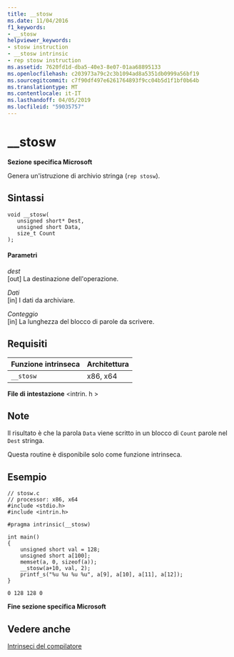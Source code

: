 ```yaml
---
title: __stosw
ms.date: 11/04/2016
f1_keywords:
- __stosw
helpviewer_keywords:
- stosw instruction
- __stosw intrinsic
- rep stosw instruction
ms.assetid: 7620fd1d-dba5-40e3-8e07-01aa68895133
ms.openlocfilehash: c203973a79c2c3b1094ad8a5351db0999a56bf19
ms.sourcegitcommit: c7f90df497e6261764893f9cc04b5d1f1bf0b64b
ms.translationtype: MT
ms.contentlocale: it-IT
ms.lasthandoff: 04/05/2019
ms.locfileid: "59035757"
---
```

# <a name="stosw"></a>__stosw

**Sezione specifica Microsoft**

Genera un'istruzione di archivio stringa (`rep stosw`).

## <a name="syntax"></a>Sintassi

```
void __stosw(
   unsigned short* Dest,
   unsigned short Data,
   size_t Count
);
```

#### <a name="parameters"></a>Parametri

*dest*<br/>
[out] La destinazione dell'operazione.

*Dati*<br/>
[in] I dati da archiviare.

*Conteggio*<br/>
[in] La lunghezza del blocco di parole da scrivere.

## <a name="requirements"></a>Requisiti

|Funzione intrinseca|Architettura|
|---------------|------------------|
|`__stosw`|x86, x64|

**File di intestazione** \<intrin. h >

## <a name="remarks"></a>Note

Il risultato è che la parola `Data` viene scritto in un blocco di `Count` parole nel `Dest` stringa.

Questa routine è disponibile solo come funzione intrinseca.

## <a name="example"></a>Esempio

```
// stosw.c
// processor: x86, x64
#include <stdio.h>
#include <intrin.h>

#pragma intrinsic(__stosw)

int main()
{
    unsigned short val = 128;
    unsigned short a[100];
    memset(a, 0, sizeof(a));
    __stosw(a+10, val, 2);
    printf_s("%u %u %u %u", a[9], a[10], a[11], a[12]);
}
```

```Output
0 128 128 0
```

**Fine sezione specifica Microsoft**

## <a name="see-also"></a>Vedere anche

[Intrinseci del compilatore](../intrinsics/compiler-intrinsics.md)